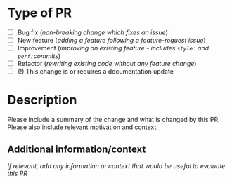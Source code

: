 # Type of PR

- [ ] Bug fix (_non-breaking change which fixes an issue_)
- [ ] New feature (_adding a feature following a feature-request issue_)
- [ ] Improvement (_improving an existing feature - includes `style:` and `perf:`commits_)
- [ ] Refactor (_rewriting existing code without any feature change_)
- [ ] (!) This change is or requires a documentation update

# Description

Please include a summary of the change and what is changed by this PR. Please also include relevant motivation and context.

## Additional information/context

_If relevant, add any information or context that would be useful to evaluate this PR_
